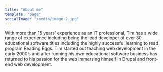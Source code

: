 ```yaml
---
title: "About me"
template: "page"
socialImage: "/media/image-2.jpg"
---
```


With more than 15 years’ experience as an IT professional, Tim has a wide range of experience including being the lead developer of over 30 educational software titles including the highly successful learning to read program Reading Eggs. Tim started out teaching web development in the early 2000’s and after running his own educational software business has returned to his passion for the web immersing himself in Drupal and front-end web development. 
